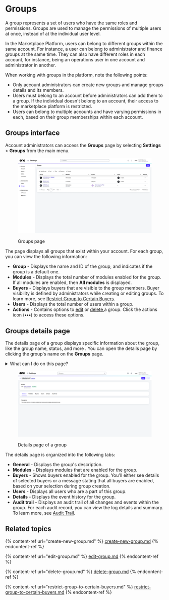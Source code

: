 # Groups

A group represents a set of users who have the same roles and permissions. Groups are used to manage the permissions of multiple users at once, instead of at the individual user level.&#x20;

In the Marketplace Platform, users can belong to different groups within the same account. For instance, a user can belong to administrator and finance groups at the same time. They can also have different roles in each account, for instance, being an operations user in one account and administrator in another.

When working with groups in the platform, note the following points:

* Only account administrators can create new groups and manage groups details and its members.
* Users must belong to an account before administrators can add them to a group. If the individual doesn't belong to an account, their access to the marketplace platform is restricted.
* Users can belong to multiple accounts and have varying permissions in each, based on their group memberships within each account.

## Groups interface

Account administrators can access the **Groups** page by selecting **Settings** > **Groups** from the main menu.

<figure><img src="../../../.gitbook/assets/Groups.png" alt=""><figcaption><p>Groups page</p></figcaption></figure>

The page displays all groups that exist within your account. For each group, you can view the following information:

* **Group** - Displays the name and ID of the group, and indicates if the group is a default one.
* **Modules** - Displays the total number of modules enabled for the group. If all modules are enabled, then **All modules** is displayed.
* **Buyers** - Displays buyers that are visible to the group members. Buyer visibility is defined by administrators while creating or editing groups. To learn more, see [Restrict Group to Certain Buyers](restrict-group-to-certain-buyers.md).
* **Users** - Displays the total number of users within a group.
* **Actions** - Contains options to [edit](edit-group.md) or [delete ](delete-group.md)a group. Click the actions icon (**•••**) to access these options.

## Groups details page <a href="#subscription-details" id="subscription-details"></a>

The details page of a group displays specific information about the group, like the group name, status, and more . You can open the details page by clicking the group's name on the **Groups** page.&#x20;

<details>

<summary>What can I do on this page?</summary>

From the details page, you can complete the following tasks:&#x20;

* [Edit a group](edit-group.md)
* [Delete a group](delete-group.md)

</details>

<figure><img src="../../../.gitbook/assets/Groups (1).png" alt=""><figcaption><p>Details page of a group</p></figcaption></figure>

The details page is organized into the following tabs:

* **General** - Displays the group's description.&#x20;
* **Modules** - Displays modules that are enabled for the group.
* **Buyers** - Shows buyers enabled for the group. You'll either see details of selected buyers or a message stating that all buyers are enabled, based on your selection during group creation.
* **Users** - Displays all users who are a part of this group.
* **Details** - Displays the event history for the group.
* **Audit trail** - Displays an audit trail of all changes and events within the group. For each audit record, you can view the log details and summary. To learn more, see [Audit Trail](https://docs.platform.softwareone.com/modules-and-features/settings/audit-trail).

## Related topics

{% content-ref url="create-new-group.md" %}
[create-new-group.md](create-new-group.md)
{% endcontent-ref %}

{% content-ref url="edit-group.md" %}
[edit-group.md](edit-group.md)
{% endcontent-ref %}

{% content-ref url="delete-group.md" %}
[delete-group.md](delete-group.md)
{% endcontent-ref %}

{% content-ref url="restrict-group-to-certain-buyers.md" %}
[restrict-group-to-certain-buyers.md](restrict-group-to-certain-buyers.md)
{% endcontent-ref %}
